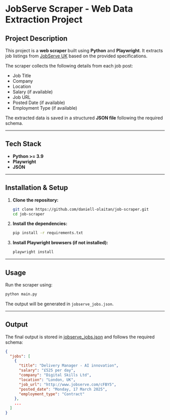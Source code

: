 # JobServe Scraper - Web Data Extraction Project

## Project Description
This project is a **web scraper** built using **Python** and **Playwright**. It extracts job listings from [JobServe UK](https://jobserve.com/gb/en/JobSearch.aspx?shid=1733D5765A89D1D1D78F&l=United+Kingdom) based on the provided specifications.

The scraper collects the following details from each job post:
- Job Title
- Company
- Location
- Salary (if available)
- Job URL
- Posted Date (if available)
- Employment Type (if available)

The extracted data is saved in a structured **JSON file** following the required schema.

---

## Tech Stack
- **Python >= 3.9**
- **Playwright**
- **JSON**

---

## Installation & Setup
1. **Clone the repository:**
   ```bash
   git clone https://github.com/daniell-olaitan/job-scraper.git
   cd job-scraper
   ```

2. **Install the dependencies:**
   ```bash
   pip install -r requirements.txt
   ```

3. **Install Playwright browsers (if not installed):**
   ```bash
   playwright install
   ```

---

## Usage
Run the scraper using:
```bash
python main.py
```
The output will be generated in `jobserve_jobs.json`.

---

## Output
The final output is stored in [jobserve_jobs.json](./jobserve_jobs.json) and follows the required schema:
```json
{
  "jobs": [
    {
      "title": "Delivery Manager - AI innovation",
      "salary": "£525 per day",
      "company": "Digital Skills Ltd",
      "location": "London, UK",
      "job_url": "http://www.jobserve.com/cFBY5",
      "posted_date": "Monday, 17 March 2025",
      "employment_type": "Contract"
    },
    ...
  ]
}
```
